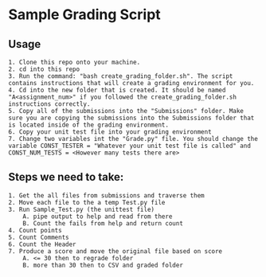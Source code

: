 # Sample Grading Script

## Usage ##

	1. Clone this repo onto your machine.
	2. cd into this repo
	3. Run the command: "bash create_grading_folder.sh". The script contains instructions that will create a grading environment for you.
	4. Cd into the new folder that is created. It should be named "A<assignment_num>" if you followed the create_grading_folder.sh instructions correctly.
	5. Copy all of the submissions into the "Submissions" folder. Make sure you are copying the submissions into the Submissions folder that is located inside of the grading environment. 
	6. Copy your unit test file into your grading environment
	7. Change two variables int the "Grade.py" file. You should change the variable CONST_TESTER = "Whatever your unit test file is called" and CONST_NUM_TESTS = <However many tests there are>

## Steps we need to take: ##

	1. Get the all files from submissions and traverse them
	2. Move each file to the a temp Test.py file
	3. Run Sample_Test.py (the unittest file)
		A. pipe output to help and read from there
		B. Count the fails from help and return count
	4. Count points
	5. Count Comments
	6. Count the Header 
	7. Produce a score and move the original file based on score
		A. <= 30 then to regrade folder
		B. more than 30 then to CSV and graded folder
